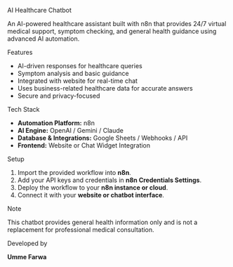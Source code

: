 AI Healthcare Chatbot

An AI-powered healthcare assistant built with n8n that provides 24/7 virtual medical support, symptom checking, and general health guidance using advanced AI automation.



Features

* AI-driven responses for healthcare queries
* Symptom analysis and basic guidance
* Integrated with website for real-time chat
* Uses business-related healthcare data for accurate answers
* Secure and privacy-focused



Tech Stack

* **Automation Platform:** n8n
* **AI Engine:** OpenAI / Gemini / Claude
* **Database & Integrations:** Google Sheets / Webhooks / API
* **Frontend:** Website or Chat Widget Integration



Setup

1. Import the provided workflow into **n8n**.
2. Add your API keys and credentials in **n8n Credentials Settings**.
3. Deploy the workflow to your **n8n instance or cloud**.
4. Connect it with your **website or chatbot interface**.



Note

This chatbot provides general health information only and is not a replacement for professional medical consultation.

Developed by

**Umme Farwa**

